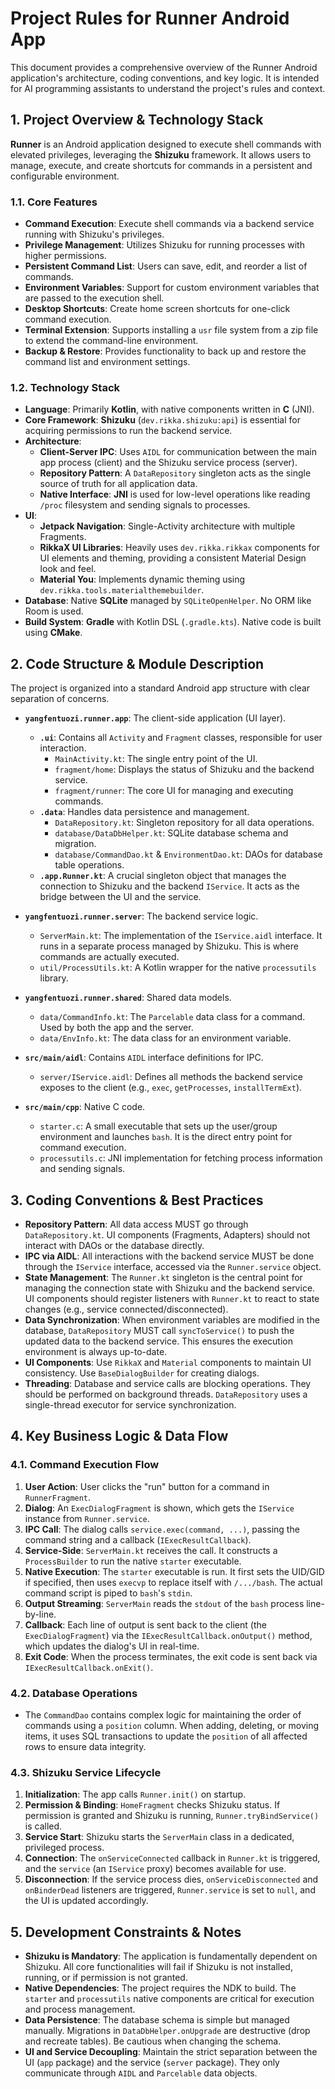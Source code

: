 # Project Rules for Runner Android App

This document provides a comprehensive overview of the Runner Android application's architecture, coding conventions, and key logic. It is intended for AI programming assistants to understand the project's rules and context.

## 1. Project Overview & Technology Stack

**Runner** is an Android application designed to execute shell commands with elevated privileges, leveraging the **Shizuku** framework. It allows users to manage, execute, and create shortcuts for commands in a persistent and configurable environment.

### 1.1. Core Features
- **Command Execution**: Execute shell commands via a backend service running with Shizuku's privileges.
- **Privilege Management**: Utilizes Shizuku for running processes with higher permissions.
- **Persistent Command List**: Users can save, edit, and reorder a list of commands.
- **Environment Variables**: Support for custom environment variables that are passed to the execution shell.
- **Desktop Shortcuts**: Create home screen shortcuts for one-click command execution.
- **Terminal Extension**: Supports installing a `usr` file system from a zip file to extend the command-line environment.
- **Backup & Restore**: Provides functionality to back up and restore the command list and environment settings.

### 1.2. Technology Stack
- **Language**: Primarily **Kotlin**, with native components written in **C** (JNI).
- **Core Framework**: **Shizuku** (`dev.rikka.shizuku:api`) is essential for acquiring permissions to run the backend service.
- **Architecture**:
    - **Client-Server IPC**: Uses `AIDL` for communication between the main app process (client) and the Shizuku service process (server).
    - **Repository Pattern**: A `DataRepository` singleton acts as the single source of truth for all application data.
    - **Native Interface**: **JNI** is used for low-level operations like reading `/proc` filesystem and sending signals to processes.
- **UI**:
    - **Jetpack Navigation**: Single-Activity architecture with multiple Fragments.
    - **RikkaX UI Libraries**: Heavily uses `dev.rikka.rikkax` components for UI elements and theming, providing a consistent Material Design look and feel.
    - **Material You**: Implements dynamic theming using `dev.rikka.tools.materialthemebuilder`.
- **Database**: Native **SQLite** managed by `SQLiteOpenHelper`. No ORM like Room is used.
- **Build System**: **Gradle** with Kotlin DSL (`.gradle.kts`). Native code is built using **CMake**.

## 2. Code Structure & Module Description

The project is organized into a standard Android app structure with clear separation of concerns.

- **`yangfentuozi.runner.app`**: The client-side application (UI layer).
    - **`.ui`**: Contains all `Activity` and `Fragment` classes, responsible for user interaction.
        - `MainActivity.kt`: The single entry point of the UI.
        - `fragment/home`: Displays the status of Shizuku and the backend service.
        - `fragment/runner`: The core UI for managing and executing commands.
    - **`.data`**: Handles data persistence and management.
        - `DataRepository.kt`: Singleton repository for all data operations.
        - `database/DataDbHelper.kt`: SQLite database schema and migration.
        - `database/CommandDao.kt` & `EnvironmentDao.kt`: DAOs for database table operations.
    - **`.app.Runner.kt`**: A crucial singleton object that manages the connection to Shizuku and the backend `IService`. It acts as the bridge between the UI and the service.

- **`yangfentuozi.runner.server`**: The backend service logic.
    - `ServerMain.kt`: The implementation of the `IService.aidl` interface. It runs in a separate process managed by Shizuku. This is where commands are actually executed.
    - `util/ProcessUtils.kt`: A Kotlin wrapper for the native `processutils` library.

- **`yangfentuozi.runner.shared`**: Shared data models.
    - `data/CommandInfo.kt`: The `Parcelable` data class for a command. Used by both the app and the server.
    - `data/EnvInfo.kt`: The data class for an environment variable.

- **`src/main/aidl`**: Contains `AIDL` interface definitions for IPC.
    - `server/IService.aidl`: Defines all methods the backend service exposes to the client (e.g., `exec`, `getProcesses`, `installTermExt`).

- **`src/main/cpp`**: Native C code.
    - `starter.c`: A small executable that sets up the user/group environment and launches `bash`. It is the direct entry point for command execution.
    - `processutils.c`: JNI implementation for fetching process information and sending signals.

## 3. Coding Conventions & Best Practices

- **Repository Pattern**: All data access MUST go through `DataRepository.kt`. UI components (Fragments, Adapters) should not interact with DAOs or the database directly.
- **IPC via AIDL**: All interactions with the backend service MUST be done through the `IService` interface, accessed via the `Runner.service` object.
- **State Management**: The `Runner.kt` singleton is the central point for managing the connection state with Shizuku and the backend service. UI components should register listeners with `Runner.kt` to react to state changes (e.g., service connected/disconnected).
- **Data Synchronization**: When environment variables are modified in the database, `DataRepository` MUST call `syncToService()` to push the updated data to the backend service. This ensures the execution environment is always up-to-date.
- **UI Components**: Use `RikkaX` and `Material` components to maintain UI consistency. Use `BaseDialogBuilder` for creating dialogs.
- **Threading**: Database and service calls are blocking operations. They should be performed on background threads. `DataRepository` uses a single-thread executor for service synchronization.

## 4. Key Business Logic & Data Flow

### 4.1. Command Execution Flow
1.  **User Action**: User clicks the "run" button for a command in `RunnerFragment`.
2.  **Dialog**: An `ExecDialogFragment` is shown, which gets the `IService` instance from `Runner.service`.
3.  **IPC Call**: The dialog calls `service.exec(command, ...)`, passing the command string and a callback (`IExecResultCallback`).
4.  **Service-Side**: `ServerMain.kt` receives the call. It constructs a `ProcessBuilder` to run the native `starter` executable.
5.  **Native Execution**: The `starter` executable is run. It first sets the UID/GID if specified, then uses `execvp` to replace itself with `/.../bash`. The actual command script is piped to `bash`'s `stdin`.
6.  **Output Streaming**: `ServerMain` reads the `stdout` of the `bash` process line-by-line.
7.  **Callback**: Each line of output is sent back to the client (the `ExecDialogFragment`) via the `IExecResultCallback.onOutput()` method, which updates the dialog's UI in real-time.
8.  **Exit Code**: When the process terminates, the exit code is sent back via `IExecResultCallback.onExit()`.

### 4.2. Database Operations
- The `CommandDao` contains complex logic for maintaining the order of commands using a `position` column. When adding, deleting, or moving items, it uses SQL transactions to update the `position` of all affected rows to ensure data integrity.

### 4.3. Shizuku Service Lifecycle
1.  **Initialization**: The app calls `Runner.init()` on startup.
2.  **Permission & Binding**: `HomeFragment` checks Shizuku status. If permission is granted and Shizuku is running, `Runner.tryBindService()` is called.
3.  **Service Start**: Shizuku starts the `ServerMain` class in a dedicated, privileged process.
4.  **Connection**: The `onServiceConnected` callback in `Runner.kt` is triggered, and the `service` (an `IService` proxy) becomes available for use.
5.  **Disconnection**: If the service process dies, `onServiceDisconnected` and `onBinderDead` listeners are triggered, `Runner.service` is set to `null`, and the UI is updated accordingly.

## 5. Development Constraints & Notes

- **Shizuku is Mandatory**: The application is fundamentally dependent on Shizuku. All core functionalities will fail if Shizuku is not installed, running, or if permission is not granted.
- **Native Dependencies**: The project requires the NDK to build. The `starter` and `processutils` native components are critical for execution and process management.
- **Data Persistence**: The database schema is simple but managed manually. Migrations in `DataDbHelper.onUpgrade` are destructive (drop and recreate tables). Be cautious when changing the schema.
- **UI and Service Decoupling**: Maintain the strict separation between the UI (`app` package) and the service (`server` package). They only communicate through `AIDL` and `Parcelable` data objects.